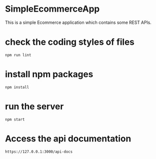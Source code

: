 # SimpleEcommerceApp
This is a simple Ecommerce application which contains some REST APIs.
# check the coding styles of files
```
npm run lint 

```

# install npm packages
```
npm install

```

# run the server
```
npm start

```

# Access the api documentation 
```
https://127.0.0.1:3000/api-docs

````